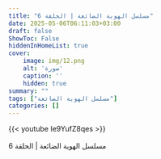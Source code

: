 ```yaml
---
title: "مسلسل الهوية الضائعة | الحلقة 6"
date: 2025-05-06T06:11:03+03:00
draft: false
ShowToc: False
hiddenInHomeList: true
cover:
    image: img/12.png
    alt: 'صورة'
    caption: ''
    hidden: true
summary: ""
tags: ["مسلسل الهوية الضائعة"]
categories: []
---
```


{{< youtube Ie9YufZ8qes >}}  
<br>
مسلسل الهوية الضائعة | الحلقة 6
